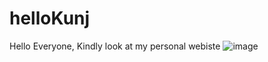 # helloKunj
Hello Everyone, Kindly look at my personal webiste 
![image](https://github.com/user-attachments/assets/95340353-c00c-47da-b7e1-6fd62561908a)

